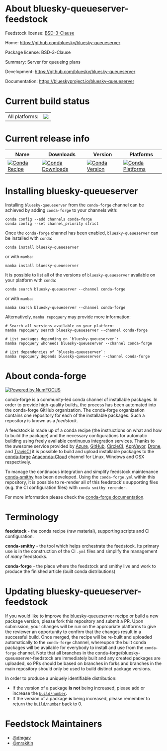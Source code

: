 About bluesky-queueserver-feedstock
===================================

Feedstock license: [BSD-3-Clause](https://github.com/conda-forge/bluesky-queueserver-feedstock/blob/main/LICENSE.txt)

Home: https://github.com/bluesky/bluesky-queueserver

Package license: BSD-3-Clause

Summary: Server for queueing plans

Development: https://github.com/bluesky/bluesky-queueserver

Documentation: https://blueskyproject.io/bluesky-queueserver

Current build status
====================


<table><tr><td>All platforms:</td>
    <td>
      <a href="https://dev.azure.com/conda-forge/feedstock-builds/_build/latest?definitionId=14029&branchName=main">
        <img src="https://dev.azure.com/conda-forge/feedstock-builds/_apis/build/status/bluesky-queueserver-feedstock?branchName=main">
      </a>
    </td>
  </tr>
</table>

Current release info
====================

| Name | Downloads | Version | Platforms |
| --- | --- | --- | --- |
| [![Conda Recipe](https://img.shields.io/badge/recipe-bluesky--queueserver-green.svg)](https://anaconda.org/conda-forge/bluesky-queueserver) | [![Conda Downloads](https://img.shields.io/conda/dn/conda-forge/bluesky-queueserver.svg)](https://anaconda.org/conda-forge/bluesky-queueserver) | [![Conda Version](https://img.shields.io/conda/vn/conda-forge/bluesky-queueserver.svg)](https://anaconda.org/conda-forge/bluesky-queueserver) | [![Conda Platforms](https://img.shields.io/conda/pn/conda-forge/bluesky-queueserver.svg)](https://anaconda.org/conda-forge/bluesky-queueserver) |

Installing bluesky-queueserver
==============================

Installing `bluesky-queueserver` from the `conda-forge` channel can be achieved by adding `conda-forge` to your channels with:

```
conda config --add channels conda-forge
conda config --set channel_priority strict
```

Once the `conda-forge` channel has been enabled, `bluesky-queueserver` can be installed with `conda`:

```
conda install bluesky-queueserver
```

or with `mamba`:

```
mamba install bluesky-queueserver
```

It is possible to list all of the versions of `bluesky-queueserver` available on your platform with `conda`:

```
conda search bluesky-queueserver --channel conda-forge
```

or with `mamba`:

```
mamba search bluesky-queueserver --channel conda-forge
```

Alternatively, `mamba repoquery` may provide more information:

```
# Search all versions available on your platform:
mamba repoquery search bluesky-queueserver --channel conda-forge

# List packages depending on `bluesky-queueserver`:
mamba repoquery whoneeds bluesky-queueserver --channel conda-forge

# List dependencies of `bluesky-queueserver`:
mamba repoquery depends bluesky-queueserver --channel conda-forge
```


About conda-forge
=================

[![Powered by
NumFOCUS](https://img.shields.io/badge/powered%20by-NumFOCUS-orange.svg?style=flat&colorA=E1523D&colorB=007D8A)](https://numfocus.org)

conda-forge is a community-led conda channel of installable packages.
In order to provide high-quality builds, the process has been automated into the
conda-forge GitHub organization. The conda-forge organization contains one repository
for each of the installable packages. Such a repository is known as a *feedstock*.

A feedstock is made up of a conda recipe (the instructions on what and how to build
the package) and the necessary configurations for automatic building using freely
available continuous integration services. Thanks to the awesome service provided by
[Azure](https://azure.microsoft.com/en-us/services/devops/), [GitHub](https://github.com/),
[CircleCI](https://circleci.com/), [AppVeyor](https://www.appveyor.com/),
[Drone](https://cloud.drone.io/welcome), and [TravisCI](https://travis-ci.com/)
it is possible to build and upload installable packages to the
[conda-forge](https://anaconda.org/conda-forge) [Anaconda-Cloud](https://anaconda.org/)
channel for Linux, Windows and OSX respectively.

To manage the continuous integration and simplify feedstock maintenance
[conda-smithy](https://github.com/conda-forge/conda-smithy) has been developed.
Using the ``conda-forge.yml`` within this repository, it is possible to re-render all of
this feedstock's supporting files (e.g. the CI configuration files) with ``conda smithy rerender``.

For more information please check the [conda-forge documentation](https://conda-forge.org/docs/).

Terminology
===========

**feedstock** - the conda recipe (raw material), supporting scripts and CI configuration.

**conda-smithy** - the tool which helps orchestrate the feedstock.
                   Its primary use is in the construction of the CI ``.yml`` files
                   and simplify the management of *many* feedstocks.

**conda-forge** - the place where the feedstock and smithy live and work to
                  produce the finished article (built conda distributions)


Updating bluesky-queueserver-feedstock
======================================

If you would like to improve the bluesky-queueserver recipe or build a new
package version, please fork this repository and submit a PR. Upon submission,
your changes will be run on the appropriate platforms to give the reviewer an
opportunity to confirm that the changes result in a successful build. Once
merged, the recipe will be re-built and uploaded automatically to the
`conda-forge` channel, whereupon the built conda packages will be available for
everybody to install and use from the `conda-forge` channel.
Note that all branches in the conda-forge/bluesky-queueserver-feedstock are
immediately built and any created packages are uploaded, so PRs should be based
on branches in forks and branches in the main repository should only be used to
build distinct package versions.

In order to produce a uniquely identifiable distribution:
 * If the version of a package **is not** being increased, please add or increase
   the [``build/number``](https://docs.conda.io/projects/conda-build/en/latest/resources/define-metadata.html#build-number-and-string).
 * If the version of a package **is** being increased, please remember to return
   the [``build/number``](https://docs.conda.io/projects/conda-build/en/latest/resources/define-metadata.html#build-number-and-string)
   back to 0.

Feedstock Maintainers
=====================

* [@dmgav](https://github.com/dmgav/)
* [@mrakitin](https://github.com/mrakitin/)

